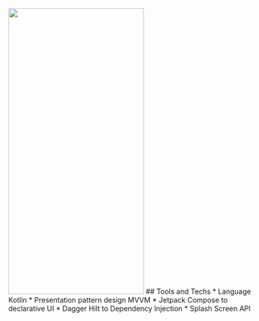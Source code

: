 <img src="/app/src/main/res/drawable/screenshot_1.png" width="270" height="570">
## Tools and Techs
* Language Kotlin
* Presentation pattern design MVVM
* Jetpack Compose to declarative UI
* Dagger Hilt to Dependency Injection
* Splash Screen API
